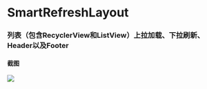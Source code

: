 
# SmartRefreshLayout


### 列表（包含RecyclerView和ListView）上拉加载、下拉刷新、Header以及Footer


#### 截图

![](https://img2023.cnblogs.com/blog/1162622/202212/1162622-20221227145454292-1977840860.jpg)
